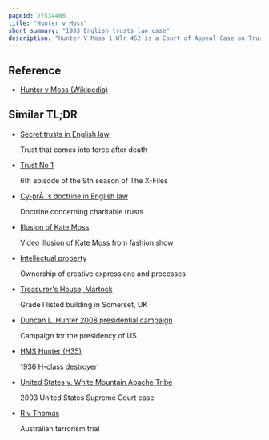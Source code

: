 ```yaml
---
pageid: 27534466
title: "Hunter v Moss"
short_summary: "1993 English trusts law case"
description: "Hunter V Moss 1 Wlr 452 is a Court of Appeal Case on Trust Law in England with Respect to the Certainty of subject Matter needed to form a Trust. Moss promised hunter 50 Shares in his Company as Part of a Contract but failed to provide them. Hunter filed for them a Claim against Moss arguing that Moss's Promise created a Trust over the 50 Shares. The Constitution of Trusts normally requires that Trust Property be segregated from non-trust Property for the Trust to be valid, as in Re London Wine Co Ltd. On this Occasion, however, both Colin Rimer in the high Court of Justice and Dillon, Mann and Hirst Ljj in the Court of Appeal felt that, because this Case dealt with intangible rather than tangible Property, this Rule did not have to be applied. Because all the Shares were identical it did n't matter that they were not segregated and the Trust was valid. The Decision was applied in the Case of Harvard Securities which created a Rule that Segregation is not always necessary when the Trust Concerns identical intangible Assets."
---
```


## Reference

- [Hunter v Moss (Wikipedia)](https://en.wikipedia.org/?curid=27534466)

## Similar TL;DR

- [Secret trusts in English law](/tldr/en/secret-trusts-in-english-law)

  Trust that comes into force after death

- [Trust No 1](/tldr/en/trust-no-1)

  6th episode of the 9th season of The X-Files

- [Cy-prÃ¨s doctrine in English law](/tldr/en/cy-pres-doctrine-in-english-law)

  Doctrine concerning charitable trusts

- [Illusion of Kate Moss](/tldr/en/illusion-of-kate-moss)

  Video illusion of Kate Moss from fashion show

- [Intellectual property](/tldr/en/intellectual-property)

  Ownership of creative expressions and processes

- [Treasurer's House, Martock](/tldr/en/treasurers-house-martock)

  Grade I listed building in Somerset, UK

- [Duncan L. Hunter 2008 presidential campaign](/tldr/en/duncan-l-hunter-2008-presidential-campaign)

  Campaign for the presidency of US

- [HMS Hunter (H35)](/tldr/en/hms-hunter-h35)

  1936 H-class destroyer

- [United States v. White Mountain Apache Tribe](/tldr/en/united-states-v-white-mountain-apache-tribe)

  2003 United States Supreme Court case

- [R v Thomas](/tldr/en/r-v-thomas)

  Australian terrorism trial
